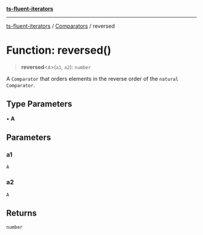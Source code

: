 [**ts-fluent-iterators**](../../../README.md)

---

[ts-fluent-iterators](../../../README.md) / [Comparators](../README.md) / reversed

# Function: reversed()

> **reversed**\<`A`\>(`a1`, `a2`): `number`

A `Comparator` that orders elements in the reverse order of the `natural` `Comparator`.

## Type Parameters

• **A**

## Parameters

### a1

`A`

### a2

`A`

## Returns

`number`
